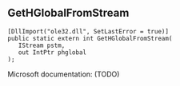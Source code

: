 ## GetHGlobalFromStream

```
[DllImport("ole32.dll", SetLastError = true)]
public static extern int GetHGlobalFromStream(
   IStream pstm,
   out IntPtr phglobal
);
```

Microsoft documentation: (TODO)
